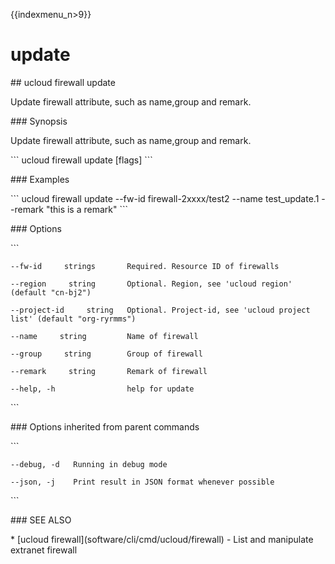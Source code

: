 {{indexmenu_n>9}}

# update

\#\# ucloud firewall update

Update firewall attribute, such as name,group and remark.

\#\#\# Synopsis

Update firewall attribute, such as name,group and remark.

\`\`\` ucloud firewall update \[flags\] \`\`\`

\#\#\# Examples

\`\`\` ucloud firewall update --fw-id firewall-2xxxx/test2 --name
test\_update.1 --remark "this is a remark" \`\`\`

\#\#\# Options

\`\`\`

``` 
--fw-id     strings       Required. Resource ID of firewalls 
```

``` 
--region     string       Optional. Region, see 'ucloud region' (default "cn-bj2") 
```

``` 
--project-id     string   Optional. Project-id, see 'ucloud project list' (default "org-ryrmms") 
```

``` 
--name     string         Name of firewall 
```

``` 
--group     string        Group of firewall 
```

``` 
--remark     string       Remark of firewall 
```

``` 
--help, -h                help for update 
```

\`\`\`

\#\#\# Options inherited from parent commands

\`\`\`

``` 
--debug, -d   Running in debug mode 
```

``` 
--json, -j    Print result in JSON format whenever possible 
```

\`\`\`

\#\#\# SEE ALSO

\* \[ucloud firewall\](software/cli/cmd/ucloud/firewall) - List and
manipulate extranet firewall
